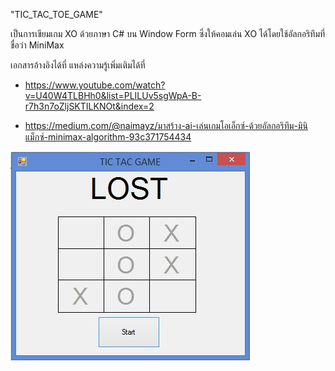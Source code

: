 "TIC_TAC_TOE_GAME" 

เป็นการเขียมเกม XO ด้วยภาษา C# บน Window Form 
ซึ่งให้คอมเล่น XO ได้โดยใช้อัลกอริทึมที่ชื่อว่า MiniMax 

เอกสารอ้างอิงได้ที่ แหล่งความรู้เพิ่มเติมได้ที่

  - https://www.youtube.com/watch?v=U40W4TLBHh0&list=PLILUv5sgWpA-B-r7h3n7oZljSKTILKNOt&index=2
 
  - https://medium.com/@naimayz/มาสร้าง-ai-เล่นเกมโอเอ็กซ์-ด้วยอัลกอริทึม-มินิแม็กซ์-minimax-algorithm-93c371754434
  
![alt text](https://github.com/CakeNuthep/TIC_TAC_TOE_GAME/blob/master/Application.JPG)  
  